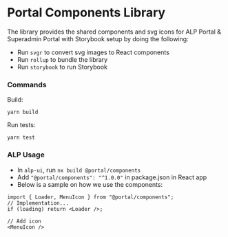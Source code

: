 # Portal Components Library

The library provides the shared components and svg icons for ALP Portal & Superadmin Portal with Storybook setup by doing the following:

- Run `svgr` to convert svg images to React components
- Run `rollup` to bundle the library
- Run `storybook` to run Storybook

### Commands

Build:

```
yarn build
```

Run tests:

```
yarn test
```

### ALP Usage

- In `alp-ui`, run `nx build @portal/components`
- Add `"@portal/components": "^1.0.0"` in package.json in React app
- Below is a sample on how we use the components:

```
import { Loader, MenuIcon } from "@portal/components";
// Implementation...
if (loading) return <Loader />;

// Add icon
<MenuIcon />
```

